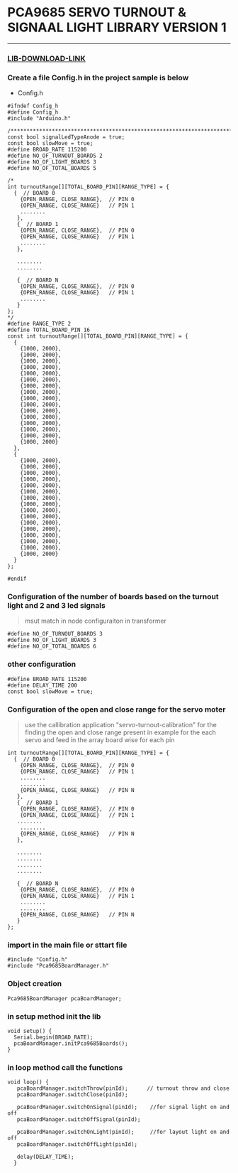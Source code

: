 # PCA9685 SERVO TURNOUT & SIGNAAL LIGHT LIBRARY VERSION 1

---

### [LIB-DOWNLOAD-LINK](https://github.com/Adarsh-Model-Trains/V1-Pca9685-Servo-Led-Lib/raw/main/lib/V1-Pca9685-Servo-Led-Lib.zip)

### Create a file Config.h in the project sample is below 

* Config.h 
```
#ifndef Config_h
#define Config_h
#include "Arduino.h"

/************************************************************************************************/
const bool signalLedTypeAnode = true;
const bool slowMove = true;
#define BROAD_RATE 115200
#define NO_OF_TURNOUT_BOARDS 2
#define NO_OF_LIGHT_BOARDS 3
#define NO_OF_TOTAL_BOARDS 5

/*
int turnoutRange[][TOTAL_BOARD_PIN][RANGE_TYPE] = {
  {  // BOARD 0 
    {OPEN_RANGE, CLOSE_RANGE},  // PIN 0
    {OPEN_RANGE, CLOSE_RANGE}   // PIN 1
    ........
   },
   {  // BOARD 1 
    {OPEN_RANGE, CLOSE_RANGE},  // PIN 0
    {OPEN_RANGE, CLOSE_RANGE}   // PIN 1
    ........
   },
   
   ........
   ........
   
   {  // BOARD N 
    {OPEN_RANGE, CLOSE_RANGE},  // PIN 0
    {OPEN_RANGE, CLOSE_RANGE}   // PIN 1
    ........
   }
};
*/
#define RANGE_TYPE 2
#define TOTAL_BOARD_PIN 16
const int turnoutRange[][TOTAL_BOARD_PIN][RANGE_TYPE] = {
  {
    {1000, 2000},
    {1000, 2000},
    {1000, 2000},
    {1000, 2000},
    {1000, 2000},
    {1000, 2000},
    {1000, 2000},
    {1000, 2000},
    {1000, 2000},
    {1000, 2000},
    {1000, 2000},
    {1000, 2000},
    {1000, 2000},
    {1000, 2000},
    {1000, 2000},
    {1000, 2000}
  },
  {
    {1000, 2000},
    {1000, 2000},
    {1000, 2000},
    {1000, 2000},
    {1000, 2000},
    {1000, 2000},
    {1000, 2000},
    {1000, 2000},
    {1000, 2000},
    {1000, 2000},
    {1000, 2000},
    {1000, 2000},
    {1000, 2000},
    {1000, 2000},
    {1000, 2000},
    {1000, 2000}
  }
};

#endif
```


### Configuration of the number of boards based on the turnout light and 2 and 3 led signals 
> msut match in node configuraiton in transformer 
```
#define NO_OF_TURNOUT_BOARDS 3
#define NO_OF_LIGHT_BOARDS 3
#define NO_OF_TOTAL_BOARDS 6
```

### other configuration 
``` 
#define BROAD_RATE 115200
#define DELAY_TIME 200
const bool slowMove = true;
```

### Configuration of the open and close range for the servo moter 
> use the callibration application "servo-turnout-calibration" for the finding the open and close range present in example 
> for the each servo and feed in the array board wise for each pin 

```
int turnoutRange[][TOTAL_BOARD_PIN][RANGE_TYPE] = {
  {  // BOARD 0 
    {OPEN_RANGE, CLOSE_RANGE},  // PIN 0
    {OPEN_RANGE, CLOSE_RANGE}   // PIN 1
    ........
    ........
    {OPEN_RANGE, CLOSE_RANGE}   // PIN N
   },
   {  // BOARD 1 
    {OPEN_RANGE, CLOSE_RANGE},  // PIN 0
    {OPEN_RANGE, CLOSE_RANGE}   // PIN 1
   ........
    ........
    {OPEN_RANGE, CLOSE_RANGE}   // PIN N
   },
   
   ........
   ........
   ........
   ........
   
   {  // BOARD N 
    {OPEN_RANGE, CLOSE_RANGE},  // PIN 0
    {OPEN_RANGE, CLOSE_RANGE}   // PIN 1
    ........
    ........
    {OPEN_RANGE, CLOSE_RANGE}   // PIN N
   }
};
```

### import in the main file or sttart file 
```
#include "Config.h"
#include "Pca9685BoardManager.h"
```

### Object creation 
```
Pca9685BoardManager pcaBoardManager;
```

### in setup method init the lib 
```
void setup() {
  Serial.begin(BROAD_RATE);
  pcaBoardManager.initPca9685Boards();
}
```

### in loop method call the functions 
```
void loop() {
   pcaBoardManager.switchThrow(pinId);      // turnout throw and close 
   pcaBoardManager.switchClose(pinId);

   pcaBoardManager.switchOnSignal(pinId);    //for signal light on and off 
   pcaBoardManager.switchOffSignal(pinId);

   pcaBoardManager.switchOnLight(pinId);     //for layout light on and off 
   pcaBoardManager.switchOffLight(pinId);

   delay(DELAY_TIME);
  } 

```
